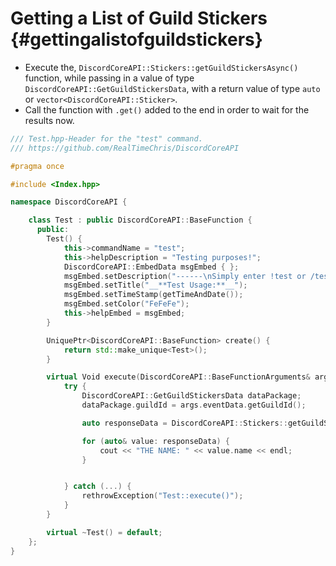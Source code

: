 Getting a List of Guild Stickers {#gettingalistofguildstickers}
============
- Execute the, `DiscordCoreAPI::Stickers::getGuildStickersAsync()` function, while passing in a value of type `DiscordCoreAPI::GetGuildStickersData`, with a return value of type `auto` or `vector<DiscordCoreAPI::Sticker>`.
- Call the function with `.get()` added to the end in order to wait for the results now.

```cpp
/// Test.hpp-Header for the "test" command.
/// https://github.com/RealTimeChris/DiscordCoreAPI

#pragma once

#include <Index.hpp>

namespace DiscordCoreAPI {

	class Test : public DiscordCoreAPI::BaseFunction {
	  public:
		Test() {
			this->commandName = "test";
			this->helpDescription = "Testing purposes!";
			DiscordCoreAPI::EmbedData msgEmbed { };
			msgEmbed.setDescription("------\nSimply enter !test or /test!\n------");
			msgEmbed.setTitle("__**Test Usage:**__");
			msgEmbed.setTimeStamp(getTimeAndDate());
			msgEmbed.setColor("FeFeFe");
			this->helpEmbed = msgEmbed;
		}

		UniquePtr<DiscordCoreAPI::BaseFunction> create() {
			return std::make_unique<Test>();
		}

		virtual Void execute(DiscordCoreAPI::BaseFunctionArguments& args) {
			try {
				DiscordCoreAPI::GetGuildStickersData dataPackage;
				dataPackage.guildId = args.eventData.getGuildId();

				auto responseData = DiscordCoreAPI::Stickers::getGuildStickersAsync(dataPackage).get();

				for (auto& value: responseData) {
					cout << "THE NAME: " << value.name << endl;
				}


			} catch (...) {
				rethrowException("Test::execute()");
			}
		}

		virtual ~Test() = default;
	};
}
```
